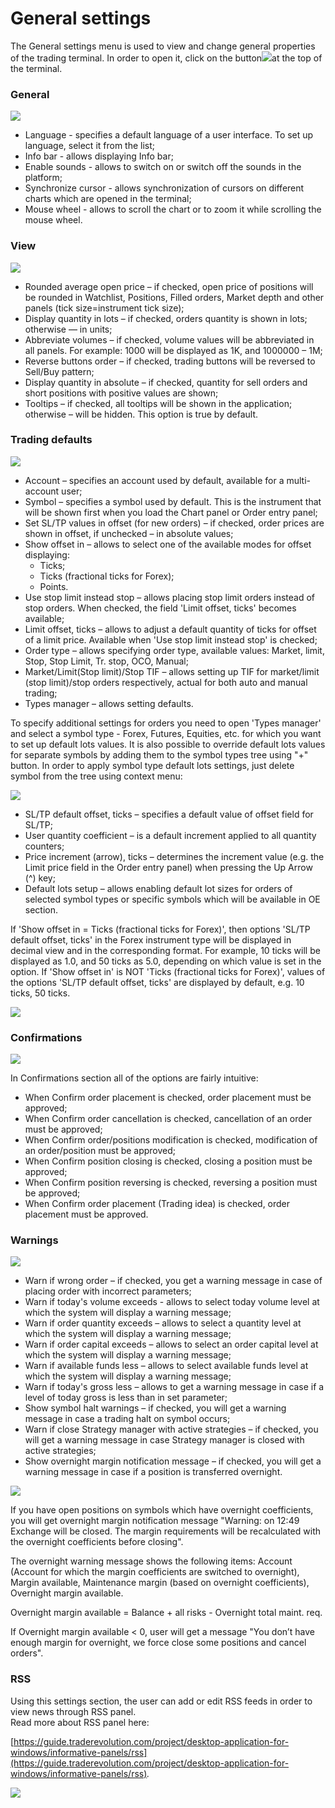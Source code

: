 # General settings

The General settings menu is used to view and change general properties of the trading terminal. In order to open it, click on the button![](../../.gitbook/assets/s1%20%281%29.png)at the top of the terminal.

### **General**

![](../../.gitbook/assets/1%20%2823%29.png)

* Language - specifies a default language of a user interface. To set up language, select it from the list;
* Info bar - allows displaying Info bar;
* Enable sounds - allows to switch on or switch off the sounds in the platform;
* Synchronize cursor - allows synchronization of cursors on different charts which are opened in the terminal;
* Mouse wheel - allows to scroll the chart or to zoom it while scrolling the mouse wheel.

### **View**

![](../../.gitbook/assets/2%20%2822%29.png)

* Rounded average open price – if checked, open price of positions will be rounded in Watchlist, Positions, Filled orders, Market depth and other panels \(tick size=instrument tick size\);
* Display quantity in lots – if checked, orders quantity is shown in lots; otherwise — in units;
* Abbreviate volumes – if checked, volume values will be abbreviated in all panels. For example: 1000 will be displayed as 1K, and 1000000 – 1M;
* Reverse buttons order – if checked, trading buttons will be reversed to Sell/Buy pattern;
* Display quantity in absolute – if checked, quantity for sell orders and short positions with positive values are shown;
* Tooltips – if checked, all tooltips will be shown in the application; otherwise – will be hidden. This option is true by default.

### **Trading defaults**

![](../../.gitbook/assets/3%20%2813%29.png)

* Account – specifies an account used by default, available for a multi-account user;
* Symbol – specifies a symbol used by default. This is the instrument that will be shown first when you load the Chart panel or Order entry panel;
* Set SL/TP values in offset \(for new orders\) – if checked, order prices are shown in offset, if unchecked – in absolute values;
* Show offset in – allows to select one of the available modes for offset displaying:
  * Ticks;
  * Ticks \(fractional ticks for Forex\);
  * Points.
* Use stop limit instead stop – allows placing stop limit orders instead of stop orders. When checked, the field 'Limit offset, ticks' becomes available;
* Limit offset, ticks – allows to adjust a default quantity of ticks for offset of a limit price. Available when 'Use stop limit instead stop' is checked;
* Order type – allows specifying order type, available values: Market, limit, Stop, Stop Limit, Tr. stop, OCO, Manual;
* Market/Limit\(Stop limit\)/Stop TIF – allows setting up TIF for market/limit \(stop limit\)/stop orders respectively, actual for both auto and manual trading;
* Types manager – allows setting defaults.

To specify additional settings for orders you need to open 'Types manager' and select a symbol type - Forex, Futures, Equities, etc. for which you want to set up default lots values. It is also possible to override default lots values for separate symbols by adding them to the symbol types tree using "+" button. In order to apply symbol type default lots settings, just delete symbol from the tree using context menu:

![](../../.gitbook/assets/5f.png)

* SL/TP default offset, ticks – specifies a default value of offset field for SL/TP;
* User quantity coefficient – is a default increment applied to all quantity counters;
* Price increment \(arrow\), ticks – determines the increment value \(e.g. the Limit price field in the Order entry panel\) when pressing the Up Arrow \(^\) key;
* Default lots setup – allows enabling default lot sizes for orders of selected symbol types or specific symbols which will be available in OE section.

If 'Show offset in = Ticks \(fractional ticks for Forex\)', then options 'SL/TP default offset, ticks' in the Forex instrument type will be displayed in decimal view and in the corresponding format. For example, 10 ticks will be displayed as 1.0, and 50 ticks as 5.0, depending on which value is set in the option. If 'Show offset in' is NOT 'Ticks \(fractional ticks for Forex\)', values of the options 'SL/TP default offset, ticks' are displayed by default, e.g. 10 ticks, 50 ticks.

![](../../.gitbook/assets/types-manager.jpg)

### Confirmations

![](../../.gitbook/assets/4%20%2822%29.png)

In Confirmations section all of the options are fairly intuitive:

* When Confirm order placement is checked, order placement must be approved;
* When Confirm order cancellation is checked, cancellation of an order must be approved;
* When Confirm order/positions modification is checked, modification of an order/position must be approved;
* When Confirm position closing is checked, closing a position must be approved;
* When Confirm position reversing is checked, reversing a position must be approved;
* When Confirm order placement \(Trading idea\) is checked, order placement must be approved.

### **Warnings**

![](../../.gitbook/assets/5%20%282%29.png)

* Warn if wrong order – if checked, you get a warning message in case of placing order with incorrect parameters;
* Warn if today's volume exceeds - allows to select today volume level at which the system will display a warning message;
* Warn if order quantity exceeds – allows to select a quantity level at which the system will display a warning message;
* Warn if order capital exceeds – allows to select an order capital level at which the system will display a warning message;
* Warn if available funds less – allows to select available funds level at which the system will display a warning message;
* Warn if today's gross less – allows to get a warning message in case if a level of today gross is less than in set parameter;
* Show symbol halt warnings – if checked, you will get a warning message in case a trading halt on symbol occurs;
* Warn if close Strategy manager with active strategies – if checked, you will get a warning message in case Strategy manager is closed with active strategies;
* Show overnight margin notification message – if checked, you will get a warning message in case if a position is transferred overnight.

![](../../.gitbook/assets/10f.png)

If you have open positions on symbols which have overnight coefficients, you will get overnight margin notification message "Warning: on 12:49 Exchange will be closed. The margin requirements will be recalculated with the overnight coefficients before closing".

The overnight warning message shows the following items: Account \(Account for which the margin coefficients are switched to overnight\), Margin available, Maintenance margin \(based on overnight coefficients\), Overnight margin available.

Overnight margin available = Balance + all risks - Overnight total maint. req.

If Overnight margin available &lt; 0, user will get a message "You don’t have enough margin for overnight, we force close some positions and cancel orders".

### RSS

Using this settings section, the user can add or edit RSS feeds in order to view news through RSS panel.  
Read more about RSS panel here: 

[https://guide.traderevolution.com/project/desktop-application-for-windows/informative-panels/rss](https://guide.traderevolution.com/project/desktop-application-for-windows/informative-panels/rss)_._

![](../../.gitbook/assets/6.png)

